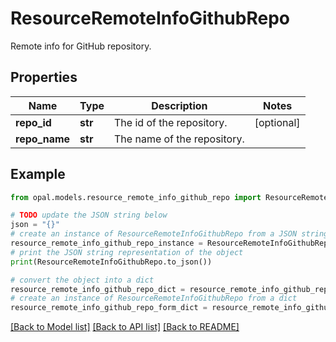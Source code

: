 # ResourceRemoteInfoGithubRepo

Remote info for GitHub repository.

## Properties

Name | Type | Description | Notes
------------ | ------------- | ------------- | -------------
**repo_id** | **str** | The id of the repository. | [optional] 
**repo_name** | **str** | The name of the repository. | 

## Example

```python
from opal.models.resource_remote_info_github_repo import ResourceRemoteInfoGithubRepo

# TODO update the JSON string below
json = "{}"
# create an instance of ResourceRemoteInfoGithubRepo from a JSON string
resource_remote_info_github_repo_instance = ResourceRemoteInfoGithubRepo.from_json(json)
# print the JSON string representation of the object
print(ResourceRemoteInfoGithubRepo.to_json())

# convert the object into a dict
resource_remote_info_github_repo_dict = resource_remote_info_github_repo_instance.to_dict()
# create an instance of ResourceRemoteInfoGithubRepo from a dict
resource_remote_info_github_repo_form_dict = resource_remote_info_github_repo.from_dict(resource_remote_info_github_repo_dict)
```
[[Back to Model list]](../README.md#documentation-for-models) [[Back to API list]](../README.md#documentation-for-api-endpoints) [[Back to README]](../README.md)


